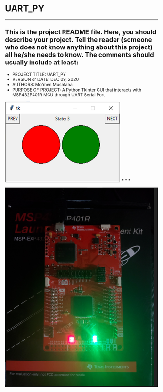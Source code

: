 # UART_PY

------------------------------------------------------------------------
This is the project README file. Here, you should describe your project.
Tell the reader (someone who does not know anything about this project)
all he/she needs to know. The comments should usually include at least:
------------------------------------------------------------------------

* PROJECT TITLE: UART_PY
* VERSION or DATE: DEC 09, 2020
* AUTHORS: Mo'men Mushtaha
* PURPOSE OF PROJECT: A Python Tkinter GUI that interacts with MSP432P401R MCU through UART Serial Port

![](UART_GUI.PNG)
*
*
*

![](MSP432P401R.jpg)
